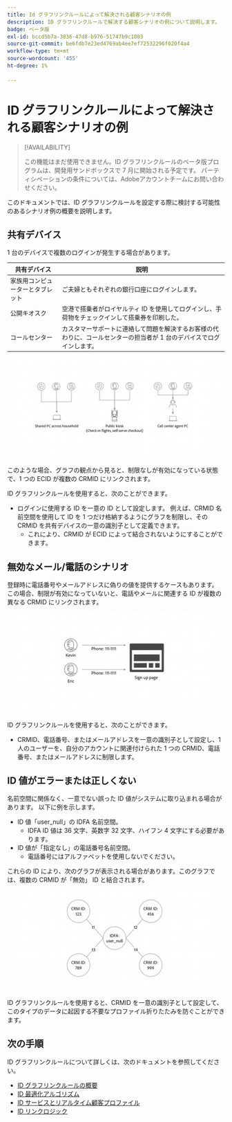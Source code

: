 ```yaml
---
title: Id グラフリンクルールによって解決される顧客シナリオの例
description: ID グラフリンクルールで解決する顧客シナリオの例について説明します。
badge: ベータ版
exl-id: bccd5b7a-3836-47d8-b976-51747b9c1803
source-git-commit: be6fdb7e23ed4769ab4ee7ef72532296f020f4a4
workflow-type: tm+mt
source-wordcount: '455'
ht-degree: 1%

---
```


# ID グラフリンクルールによって解決される顧客シナリオの例

>[!AVAILABILITY]
>
>この機能はまだ使用できません。ID グラフリンクルールのベータ版プログラムは、開発用サンドボックスで 7 月に開始される予定です。 パーティシペーションの条件については、Adobeアカウントチームにお問い合わせください。

このドキュメントでは、ID グラフリンクルールを設定する際に検討する可能性のあるシナリオ例の概要を説明します。

## 共有デバイス

1 台のデバイスで複数のログインが発生する場合があります。

| 共有デバイス | 説明 |
| --- | --- |
| 家族用コンピューターとタブレット | ご夫婦ともそれぞれの銀行口座にログインします。 |
| 公開キオスク | 空港で搭乗者がロイヤルティ ID を使用してログインし、手荷物をチェックインして搭乗券を印刷した。 |
| コールセンター | カスタマーサポートに連絡して問題を解決するお客様の代わりに、コールセンターの担当者が 1 台のデバイスでログインします。 |

![ 共有デバイス ](../images/identity-settings/shared-devices.png)

このような場合、グラフの観点から見ると、制限なしが有効になっている状態で、1 つの ECID が複数の CRMID にリンクされます。

ID グラフリンクルールを使用すると、次のことができます。

* ログインに使用する ID を一意の ID として設定します。 例えば、CRMID 名前空間を使用して ID を 1 つだけ格納するようにグラフを制限し、その CRMID を共有デバイスの一意の識別子として定義できます。
   * これにより、CRMID が ECID によって結合されないようにすることができます。

## 無効なメール/電話のシナリオ

登録時に電話番号やメールアドレスに偽りの値を提供するケースもあります。 この場合、制限が有効になっていないと、電話やメールに関連する ID が複数の異なる CRMID にリンクされます。

![invalid-email-phone](../images/identity-settings/invalid-email-phone.png)

ID グラフリンクルールを使用すると、次のことができます。

* CRMID、電話番号、またはメールアドレスを一意の識別子として設定し、1 人のユーザーを、自分のアカウントに関連付けられた 1 つの CRMID、電話番号、またはメールアドレスに制限します。

## ID 値がエラーまたは正しくない

名前空間に関係なく、一意でない誤った ID 値がシステムに取り込まれる場合があります。 以下に例を示します。

* ID 値「user_null」の IDFA 名前空間。
   * IDFA ID 値は 36 文字、英数字 32 文字、ハイフン 4 文字にする必要があります。
* ID 値が「指定なし」の電話番号名前空間。
   * 電話番号にはアルファベットを使用しないでください。

これらの ID により、次のグラフが表示される場合があります。このグラフでは、複数の CRMID が「無効」 ID と結合されます。

![bad-data](../images/identity-settings/bad-data.png)

ID グラフリンクルールを使用すると、CRMID を一意の識別子として設定して、このタイプのデータに起因する不要なプロファイル折りたたみを防ぐことができます。

## 次の手順

ID グラフリンクルールについて詳しくは、次のドキュメントを参照してください。

* [ID グラフリンクルールの概要](./overview.md)
* [ID 最適化アルゴリズム](./identity-optimization-algorithm.md)
* [ID サービスとリアルタイム顧客プロファイル](../identity-and-profile.md)
* [ID リンクロジック](../features/identity-linking-logic.md)
